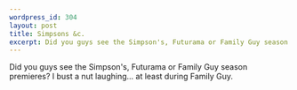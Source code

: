 ```yaml
--- 
wordpress_id: 304
layout: post
title: Simpsons &c.
excerpt: Did you guys see the Simpson's, Futurama or Family Guy season premieres?  I bust a nut laughing... at least during Family Guy.
---
```

Did you guys see the Simpson's, Futurama or Family Guy season premieres?  I bust a nut laughing... at least during Family Guy.
